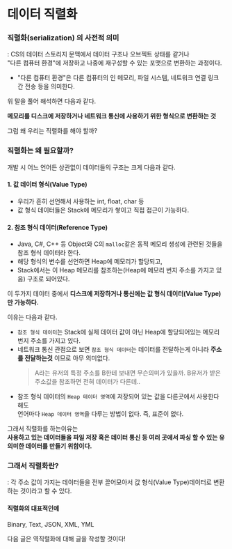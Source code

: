 # 데이터 직렬화
### 직렬화(serialization) 의 사전적 의미
: CS의 데이터 스토리지 문맥에서 데이터 구조나 오브젝트 상태를 같거나  
"다른 컴퓨터 환경"에 저장하고 나중에 재구성할 수 있는 포맷으로 변환하는 과정이다.

- "다른 컴퓨터 환경"은 다른 컴퓨터의 인 메모리, 파일 시스템, 네트워크 연결 링크 간 전송 등을 의미한다.

위 말을 풀어 해석하면 다음과 같다.  

**메모리를 디스크에 저장하거나 네트워크 통신에 사용하기 위한 형식으로 변환하는 것**

그럼 왜 우리는 직렬화를 해야 할까?

### 직렬화는 왜 필요할까?
개발 시 어느 언어든 상관없이 데이터들의 구조는 크게 다음과 같다.
#### 1. 값 데이터 형식(Value Type)
- 우리가 흔히 선언해서 사용하는 int, float, char 등 
- 값 형식 데이터들은 Stack에 메모리가 쌓이고 직접 접근이 가능하다.
#### 2. 참조 형식 데이터(Reference Type)
- Java, C#, C++ 등 Object와 C의 `malloc`같은 동적 메모리 생성에 관련된 것들을 참조 형식 데이터라 한다.
- 해당 형식의 변수를 선언하면 Heap에 메모리가 할당되고,
- Stack에서는 이 Heap 메모리를 참조하는(Heap에 메모리 번지 주소를 가지고 있음) 구조로 되어있다.

이 두가지 데이터 중에서 **디스크에 저장하거나 통신에는 값 형식 데이터(Value Type)만 가능하다.**   

이유는 다음과 같다.
- `참조 형식 데이터`는 Stack에 실제 데이터 값이 아닌 Heap에 할당되어있는 메모리 번지 주소를 가지고 있다.
- 네트워크 통신 관점으로 보면 `참조 형식 데이터`는 데이터를 전달하는게 아니라 **주소를 전달하는것** 이므로 아무 의미없다.
  > A라는 유저의 특정 주소를 B한테 보내면 무슨의미가 있을까. B유저가 받은 주소값을 참조하면 전혀 데이터가 다른데..
- 참조 형식 데이터의 `Heap 테이터 영역`에 저장되어 있는 값을 다른곳에서 사용한다 해도   
  언어마다 `Heap 데이터 영역`을 다루는 방법이 없다. 즉, 표준이 없다.

그래서 직렬화를 하는이유는  
**사용하고 있는 데이터들을 파일 저장 혹은 데이터 통신 등 여러 곳에서 파싱 할 수 있는 유의미한 데이터를 만들기 위함이다.**

### 그래서 직렬화란?
: 각 주소 값이 가지는 데이터들을 전부 끌어모아서 값 형식(Value Type)데이터로 변환하는 것이라고 할 수 있다.

#### 직렬화의 대표적인예
Binary, Text, JSON, XML, YML

다음 글은 역직렬화에 대해 글을 작성할 것이다!